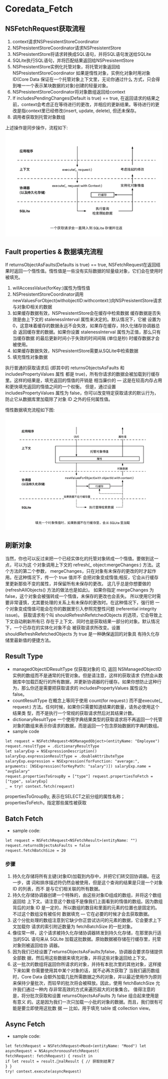 #  Coredata_Fetch
## NSFetchRequest获取流程

1. context请求NSPresistentStoreCoordinator
2. NSPresistentStoreCoordinator请求NSPresistentStore
3. NSPresistentStore将请求转换成SQL语句，并将SQL语句发送给SQLite
4. SQLite执行SQL语句，并将匹配结果返回给NSPresistentStore
5. NSPresistentStore实例化托管对象，将托管对象返回给NSPresistentStoreCoordinator
   如果是惰性对象，实例化对象时用对象ID(Core Data 保证在一个托管对象上下文里，无论你通过什么 方式，只会得到唯一一个表示某块数据的对象)创建的轻量对象。
6. NSPresistentStoreCoordinator将对象数组返回给context
7. If includesPendingChanges(Default is true) == true,
   在返回请求的结果之前，context会考虑正在等待进行的更改，并相应的更新结果。等待进行的更改是指context里已经修改(insert, update, delete), 但还未保存。
8. 调用者获取到托管对象数组

上述操作是同步操作，流程如下:
![request](https://github.com/coolboy-ccp/Optimization/blob/master/Persistence/base/images/request.png)

## Fault properties & 数据填充流程
If returnsObjectAsFaults(Defaults is true) == true, NSFetchRequest在返回结果时返回一个惰性值。惰性值是一些没有实际数据的轻量级对象，它们会在使用时被填充。
1. willAccessValue(forKey:)属性为惰性值
2. NSPresistentStoreCoordinator调用newValuesForObject(withobjectID:withcontext:)向NSPresistentStore请求与对象ID相关的数据
3. 如果缓存数据有效，NSPresistentStore会在缓存中检索数据
   缓存数据是否失效是由上下文的 stalenessInterval 属性来决定的。默认情况下，它被 设置为 0，这意味着缓存的数据永远不会失效，如果存在缓存，持久化储存协调器总会 返回缓存里的数据。如果你设置 stalenessInterval 属性为正值，那么只有当缓存数据 的最后更新时间小于失效的时间间隔 (单位是秒) 时缓存数据才会被使用。
4. 如果缓存数据失效，NSPresistentStore需要从SQLite中检索数据
5. 填充惰性对象数据

执行普通的获取请求后 (即其中的 returnsObjectsAsFaults 和 includesPropertyValues 属性 都是 true)，所有你请求的数据会被加载到行缓存里。这样的结果是，填充返回的惰值的开销是 相当廉价的 — 这是在较高内存占用和更快填充返回的惰值之间的一个权衡。
但是，通过设置 includesPropertyValues 属性为 false，你可以改变特定获取请求的默认行为， 防止它从数据库里加载除了对象 ID 之外的任何属性值。

惰性数据填充流程如下图:
![lazy object](https://github.com/coolboy-ccp/Optimization/blob/master/Persistence/base/images/FaultProperties.png)
## 刷新对象
当然，你也可以反过来把一个已经实体化的托管对象转成一个惰值。要做到这一点，可以为这 个对象调用上下文的 refresh(_ object:mergeChanges:) 方法。这个方法的第二个参数， mergeChanges，只在对象有未保存的更改的时才起作用。在这种情况下，传一个 true 值并不 会把对象变成惰值;相反，它会从行缓存里更新那些不变的属性，并保留所有未保存的更改。 这几乎总是你想要做的 (refreshAllObjects() 方法的做法也是如此)。
如果你指定 mergeChanges 为 false，这个对象会被强转成一个惰值，未保存的更改也会丢失。 所以使用它时需要非常谨慎，尤其要处理的关系上有未保存的更改时。在这种情况下，强行把 一个对象变成惰值可能会在你的数据里引入参照完整性问题 (referential integrity issue)。
获取请求有个叫 shouldRefreshRefetchedObjects 的选项，它会导致上下文自动刷新所有已 存在于上下文、同时也是获取结果一部分的对象。默认情况下，一个已存在的实体化对象不会 被获取请求所改变。设置 shouldRefreshRefetchedObjects 为 true 是一种确保返回的对象具 有持久化存储里最新值的便捷方法。
## Result Type
* managedObjectIDResultType
仅获取对象的 ID, 返回 NSManagedObjectID 实例的数组而不是通常的托管对象。但是请注意，这样的获取请求 仍然会从数据库中加载匹配行的所有数据，并更新协调器的行缓存。如果你想防止这种行为，那么你还是需要把获取请求的 includesPropertyValues 属性设为 false。
* countResultType
在概念上等同于使用 count(for request:) 而不是execute(_ request:) 方法。任何时候，如果你只需要知道结果的数量，请务必使用这个结果类 型，而不是执行一个常规的获取请求然后对其结果计数。
* dictionaryResultType
一个使用字典结果类型的获取请求将不再返回一个托管对象的数组来表示你请求的数据，而是返回一个包含原始数据的字典的数组。
* sample code
```
let request = NSFetchRequest<NSManagedObject>(entityName: "Employee")
request.resultType = .dictionaryResultType
let salaryExp = NSExpressionDescription() salaryExp.expressionResultType = .doubleAttributeType salaryExp.expression = NSExpression(forFunction: "average:",
arguments: [NSExpression(forKeyPath: "salary")]) salaryExp.name = "avgSalary"
request.propertiesToGroupBy = ["type"] request.propertiesToFetch = ["type", salaryExp]
_ = try! context.fetch(request)
```
propertiesToGroupBy, 表示在SELECT之前分组的属性名称；propertiesToFetch，指定那些属性被获取

## Batch Fetch
* sample code:
```
let request = NSFetchRequest<NSFetchResult>(entityName: "")
request.returnsObjectsAsFaults = false
request.fetchBatchSize = 20
```
### 步骤
1. 持久化存储将所有主键(对象ID)加载到内存中，并把它们转交回协调器。在这一步，谓 词和排序描述符仍然会被使用，但是这个查询的结果是只是一个对象 ID 的列表，而不 是与它们相关联的所有数据。
2. 持久化存储协调器创建一个特殊的，由这些对象ID组成的数组，并将这个数组返回给 上下文。请注意这个数组不是像我们上面看到的惰值的数组。因为数组背后的对象 ID 是一定的，所以数组的数目和里面的元素的位置也是固定的。不过这个数组没有被任何 数据填充 — 它在必要的时候才会去获取数据。
3. 这个分批处理的数组注意到它缺少你正尝试访问的元素的数据，它会要求上下文加载你 请求的索引附近数量为 fetchBatchSize 的一批对象。
4. 像往常一样，这个请求被持久化存储协调器转发到持久化存储，在那里执行适当的SQL 语句来从 SQLite 加载这批数据。原始数据被存储在行缓存里，托管对象则被返回给协 调器。
5. 因为我们已经设置了returnsObjectsAsFaults为false，协调器会要求存储提供全部数 据，然后用这些数据来填充对象，并将这些对象返回给上下文。
6. 这一批次的数组将返回你所请求的对象，并持有本批次里的其他对象，这样接下来如果 你需要使用其中某个对象的话，就不必再次获取了
当我们遍历数组时，Core Data 会额外加载几批所需数据之外的对象，并以最近使用作为原则 来保持少量批次，而较早的批次将会被释放。因此，使用 fetchBatchSize 允许我们通过一种内 存非常高效的方式来遍历超大的对象集合。
值得注意的是，将分批次获取和设置 returnsObjectsAsFaults 为 false 组合起来使用是有意义 的。这是因为我们一次只加载一小批的对象的数据。而且，我们很有可能是要立即使用这批数 据 — 比如，用于填充 table 或 collection view。
## Async Fetch
* sample code:
```
let fetchRequest = NSFetchRequest<Mood>(entityName: "Mood") let asyncRequest = NSAsynchronousFetchRequest(
fetchRequest: fetchRequest) { result in
if let result = result.􏰀nalResult { // 获取到结果了
} }
try! context.execute(asyncRequest)
```



